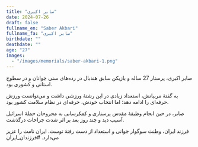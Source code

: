 ```yaml
---
title: "صابر اکبری"
date: 2024-07-26
draft: false
fullname_en: "Saber Akbari"
fullname_fa: "صابر اکبری"
birthdate: ""
deathdate: ""
age: "27"
images:
  - "/images/memorials/saber-akbari-1.png"
---
```


صابر اکبری، پرستار 27 ساله و بازیکن سابق هندبال در رده‌های سنی جوانان و در سطوح استانی و کشوری بود. 

به گفتۀ مربیانش، استعداد زیادی در این رشتۀ ورزشی داشت و می‌توانست ورزش حرفه‌ای را ادامه دهد؛ اما انتخاب خودش، حرفه‌ای در نظام سلامت کشور بود. 

صابر، در حین انجام وظیفۀ مقدس پرستاری و کمکرسانی به مجروحان حملۀ اسرائیل آسیب دید و چند روز بعد بر اثر شدت جراحات درگذشت. 

فرزند ایران، وطنت سوگوار جوانی و استعداد از دست رفتۀ توست. ایران نامت را عزیز می‌دارد. 
#فرزندان_ایران